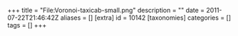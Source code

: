 +++
title = "File:Voronoi-taxicab-small.png"
description = ""
date = 2011-07-22T21:46:42Z
aliases = []
[extra]
id = 10142
[taxonomies]
categories = []
tags = []
+++


